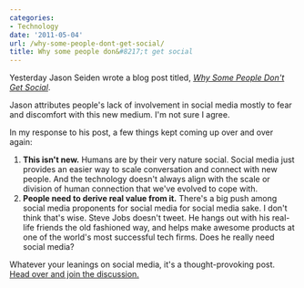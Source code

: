 ```yaml
---
categories:
- Technology
date: '2011-05-04'
url: /why-some-people-dont-get-social/
title: Why some people don&#8217;t get social
---
```


Yesterday Jason Seiden wrote a blog post titled, <em><a href="http://jasonseiden.com/why-some-people-wont-ever-understand-social-media/">Why Some People Don't Get Social</a></em>.

Jason attributes people's lack of involvement in social media mostly to fear and discomfort with this new medium. I'm not sure I agree.

In my response to his post, a few things kept coming up over and over again:
<ol>
<li><strong>This isn't new.</strong> Humans are by their very nature social. Social media just provides an easier way to scale conversation and connect with new people. And the technology doesn't always align with the scale or division of human connection that we've evolved to cope with.</li>
<li><strong>People need to derive real value from it.</strong> There's a big push among social media proponents for social media for social media sake. I don't think that's wise. Steve Jobs doesn't tweet. He hangs out with his real-life friends the old fashioned way, and helps make awesome products at one of the world's most successful tech firms. Does he really need social media?</li>
</ol>

Whatever your leanings on social media, it's a thought-provoking post. <a href="http://jasonseiden.com/why-some-people-wont-ever-understand-social-media/">Head over and join the discussion.</a>